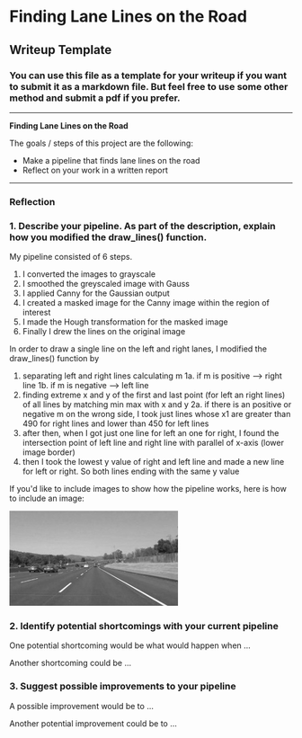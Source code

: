 # **Finding Lane Lines on the Road** 

## Writeup Template

### You can use this file as a template for your writeup if you want to submit it as a markdown file. But feel free to use some other method and submit a pdf if you prefer.

---

**Finding Lane Lines on the Road**

The goals / steps of this project are the following:
* Make a pipeline that finds lane lines on the road
* Reflect on your work in a written report


[//]: # (Image References)

[image1]: ./examples/grayscale.jpg "Grayscale"

---

### Reflection

### 1. Describe your pipeline. As part of the description, explain how you modified the draw_lines() function.

My pipeline consisted of 6 steps.
1. I converted the images to grayscale
2. I smoothed the greyscaled image with Gauss
3. I applied Canny for the Gaussian output
4. I created a masked image for the Canny image within the region of interest
5. I made the Hough transformation for the masked image
6. Finally I drew the lines on the original image

In order to draw a single line on the left and right lanes, I modified the draw_lines() function by
1. separating left and right lines calculating m
  1a. if m is positive --> right line
  1b. if m is negative --> left line
2. finding extreme x and y of the first and last point (for left an right lines) of all lines by matching min max with x and y
  2a. if there is an positive or negative m on the wrong side, I took just lines whose x1 are greater than 490 for right lines and lower than 450 for left lines
3. after then, when I got just one line for left an one for right, I found the intersection point of left line and right line with parallel of x-axis (lower image border)
4. then I took the lowest y value of right and left line and made a new line for left or right. So both lines ending with the same y value

If you'd like to include images to show how the pipeline works, here is how to include an image: 

![alt text][image1]


### 2. Identify potential shortcomings with your current pipeline


One potential shortcoming would be what would happen when ... 

Another shortcoming could be ...


### 3. Suggest possible improvements to your pipeline

A possible improvement would be to ...

Another potential improvement could be to ...
